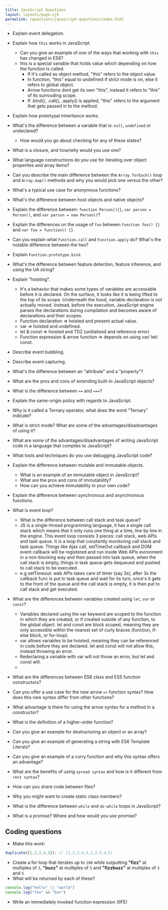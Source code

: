 ```yaml
---
title: JavaScript Questions
layout: layouts/page.njk
permalink: /questions/javascript-questions/index.html
---
```


* Explain event delegation.
* Explain how `this` works in JavaScript.
  * Can you give an example of one of the ways that working with `this` has changed in ES6?
  * this is a special variable that holds value which depending on how the function is called. 
     * If it's called as object method, "this" refers to the object value.
     * In function, "this" equal to undefined if strict mode is on, else it refers to global object.
     * Arrow functions dont get its own "this", instead it refers to "this" of its surrouding scope. 
     * If .bind(), .call(), .apply() is applied, "this" refers to the argument that gets passed in to the method.
* Explain how prototypal inheritance works.
* What's the difference between a variable that is: `null`, `undefined` or undeclared?
  * How would you go about checking for any of these states?
* What is a closure, and how/why would you use one?
* What language constructions do you use for iterating over object properties and array items?
* Can you describe the main difference between the `Array.forEach()` loop and `Array.map()` methods and why you would pick one versus the other?
* What's a typical use case for anonymous functions?
* What's the difference between host objects and native objects?
* Explain the difference between: `function Person(){}`, `var person = Person()`, and `var person = new Person()`?
* Explain the differences on the usage of `foo` between `function foo() {}` and `var foo = function() {}`
* Can you explain what `Function.call` and `Function.apply` do? What's the notable difference between the two?
* Explain `Function.prototype.bind`.
* What's the difference between feature detection, feature inference, and using the UA string?
* Explain "hoisting".
  * It's a behavior that makes some types of variables are accessable before it is declared. On the surface, it looks like it is being lifted to the top of its scope. Underneath the hood, variable declaration is not actually moved. Instead, before the execution, JavaScript engine parses the declarations during compilation and becomes aware of declarations and their scopes. 
  * Function declaration => hoisted and present actual value.
  * var => hoisted and undefined.
  * let & const => hoisted and TDZ (unitialised and reference error)
  * Function expression & arrow function => depends on using var/ let/ const.
  
* Describe event bubbling.
* Describe event capturing.
* What's the difference between an "attribute" and a "property"?
* What are the pros and cons of extending built-in JavaScript objects?
* What is the difference between `==` and `===`?
* Explain the same-origin policy with regards to JavaScript.
* Why is it called a Ternary operator, what does the word "Ternary" indicate?
* What is strict mode? What are some of the advantages/disadvantages of using it?
* What are some of the advantages/disadvantages of writing JavaScript code in a language that compiles to JavaScript?
* What tools and techniques do you use debugging JavaScript code?
* Explain the difference between mutable and immutable objects.
  * What is an example of an immutable object in JavaScript?
  * What are the pros and cons of immutability?
  * How can you achieve immutability in your own code?
* Explain the difference between synchronous and asynchronous functions.
* What is event loop?
  * What is the difference between call stack and task queue?
  * JS is a single-thread programming language, it has a single call stack which means that it only runs one thing at a time, line by line in the engine. This event loop consists 3 pieces: call stack, web APIs and task queue. It is a loop that constantly monitoring call stack and task queue. Things like Ajax call, setTimeOut callback and DOM event callback will be registered and run inside Web APIs evironment in a non-blocking way and then passed into task queue, when the call stack is empty, things in task queue gets dequeued and pushed to call stack to be executed.
  * e.g setTimeout: web APIs takes care of timer (say 3s), after 3s the callback func is put in task queue and wait for its turn, once's it gets to the front of the queue and the call stack is empty, it is then put to call stack and get executed.
  
* What are the differences between variables created using `let`, `var` or `const`?
  * Variables declared using the var keyword are scoped to the function in which they are created, or if created outside of any function, to the global object. let and const are block scoped, meaning they are only accessible within the nearest set of curly braces (function, if-else block, or for-loop).
  * var allows variables to be hoisted, meaning they can be referenced in code before they are declared. let and const will not allow this, instead throwing an error.
  *   Redeclaring a variable with var will not throw an error, but let and const will.
  *   
* What are the differences between ES6 class and ES5 function constructors?
* Can you offer a use case for the new arrow `=>` function syntax? How does this new syntax differ from other functions?
* What advantage is there for using the arrow syntax for a method in a constructor?
* What is the definition of a higher-order function?
* Can you give an example for destructuring an object or an array?
* Can you give an example of generating a string with ES6 Template Literals?
* Can you give an example of a curry function and why this syntax offers an advantage?
* What are the benefits of using `spread syntax` and how is it different from `rest syntax`?
* How can you share code between files?
* Why you might want to create static class members?
* What is the difference between `while` and `do-while` loops in JavaScript?
* What is a promise? Where and how would you use promise?

## Coding questions
* Make this work:
```javascript
duplicate([1,2,3,4,5]); // [1,2,3,4,5,1,2,3,4,5]
```
* Create a for loop that iterates up to `100` while outputting **"fizz"** at multiples of `3`, **"buzz"** at multiples of `5` and **"fizzbuzz"** at multiples of `3` and `5`
* What will be returned by each of these?
```javascript
console.log("hello" || "world")
console.log("foo" && "bar")
```
* Write an immediately invoked function expression (IIFE)
